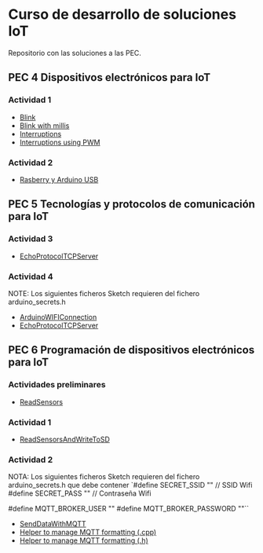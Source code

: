 # Curso de desarrollo de soluciones IoT
Repositorio con las soluciones a las PEC.

## PEC 4 Dispositivos electrónicos para IoT

### Actividad 1

- [Blink](PEC4/Actividad_1/Blink/Blink.ino)
- [Blink with millis](PEC4/Actividad_1/Blink_with_millis/Blink_with_millis.ino)
- [Interruptions](PEC4/Actividad_1/Interruptions/Interruptions.ino)
- [Interruptions using PWM](PEC4/Actividad_1/Interruptions_with_PWM/Interruptions_with_PWM.ino)

### Actividad 2
- [Rasberry y Arduino USB](PEC4/Actividad_2/RaspberryPI_Arduino_USB/RaspberryPI_Arduino_USB.ino)
 
## PEC 5 Tecnologías y protocolos de comunicación para IoT

### Actividad 3

- [EchoProtocolTCPServer](PEC5/Actividad_3/EchoProtocolTCPServer.py)

### Actividad 4

NOTE: Los siguientes ficheros Sketch requieren del fichero arduino_secrets.h

- [ArduinoWIFIConnection](PEC5/Actividad_4/ArduinoWIFIConnection/ArduinoWIFIConnection.ino) 
- [EchoProtocolTCPServer](PEC5/Actividad_4/ArduinoEchoProtocolClient/ArduinoEchoProtocolClient.ino)

 
## PEC 6 Programación de dispositivos electrónicos para IoT

### Actividades preliminares

- [ReadSensors](PEC6/Activity_1/ReadSensors/ReadSensors.ino) 

### Actividad 1

- [ReadSensorsAndWriteToSD](PEC6/Activity_1/ReadSensorsWriteSD/ReadSensorsWriteSD.ino) 

### Actividad 2

NOTA: Los siguientes ficheros Sketch requieren del fichero arduino_secrets.h que debe contener
`#define SECRET_SSID "" // SSID Wifi
#define SECRET_PASS "" // Contraseña Wifi

#define MQTT_BROKER_USER ""
#define MQTT_BROKER_PASSWORD ""``

- [SendDataWithMQTT](PEC6/Activity_2/SendDataWithMQTT/SendDataWithMQTT.ino) 
- [Helper to manage MQTT formatting (.cpp)](PEC6/Activity_2/SendDataWithMQTT/MQTT_Homie_Device_Helper.cpp) 
- [Helper to manage MQTT formatting (.h)](PEC6/Activity_2/SendDataWithMQTT/MQTT_Homie_Device_Helper.h) 

